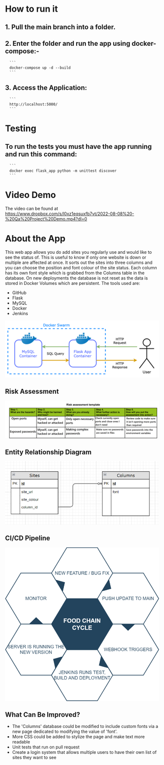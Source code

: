 # How to run it

## 1. Pull the main branch into a folder.

## 2. Enter the folder and run the app using docker-compose:-

      ```
      docker-compose up -d --build
      ```

## 3. Access the Application:

      ```
      http://localhost:5000/
      ```

# Testing

## To run the tests you must have the app running and run this command:

      ```
      docker exec flask_app python -m unittest discover
      ```

# Video Demo

The video can be found at https://www.dropbox.com/s/l0xz1eqsuxfb7vt/2022-08-08%20-%20Qa%20Project%20Demo.mp4?dl=0

# About the App

This web app allows you do add sites you regularly use and would like to see the status of. This is useful to know if only one website is down or multiple are affected at once. It sorts out the sites into three columns and you can choose the position and font colour of the site status. Each column has its own font style which is grabbed from the Columns table in the database. On new deployments the database is not reset as the data is stored in Docker Volumes which are persistent. The tools used are:
- GitHub
- Flask
- MySQL
- Docker
- Jenkins

![App Structure](app_structure.png "App Structure")

## Risk Assessment

![Risk Assessment](risk_assessment.png "Risk Assessment")

## Entity Relationship Diagram

![Entity Relationship Diagram](db_relationship.png "Entity Relationship Diagram")

## CI/CD Pipeline

![CI/CD Pipeline](cicd_pipeline.png "CI/CD Pipeline")

## What Can Be Improved?

- The 'Columns' database could be modified to include custom fonts via a new page dedicated to modifying the value of 'font'.
- More CSS could be added to stylize the page and make text more readable
- Unit tests that run on pull request
- Create a login system that allows multiple users to have their own list of sites they want to see
